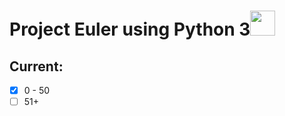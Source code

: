 # Project Euler using Python 3<img src="https://www.python.org/static/opengraph-icon-200x200.png" width=40>

## Current:
- [x] 0 - 50
- [ ] 51+
